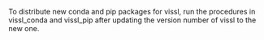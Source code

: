 To distribute new conda and pip packages for vissl, run the procedures in vissl_conda and vissl_pip after updating the version number of vissl to the new one.
